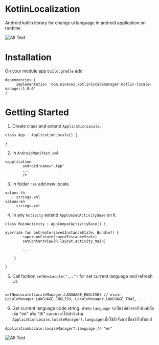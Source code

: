 

# KotlinLocalization
Android kotlin library for change ui language in android application on runtime.

![Alt Text](https://media.giphy.com/media/VEcDJtSPLjQ6X3NRbs/giphy.gif)


# Installation
On your module app `build.gradle` add
```
dependencies {
     implementation 'com.ninenox.kotlinlocalemanager:kotlin-locale-manager:1.0.0'
}
```

# Getting Started

1. Create class and extend `ApplicationLocale`.

```
class App : ApplicationLocale() {

}
```

2. In `AndroidManifest.xml`
```
<application
        android:name=".App"
        ...
        />
```

3. In folder `res` add new locale.

```
values-th
   - strings.xml
values-en
   - strings.xml
```

4. In any `Activity` extend `AppCompatActivityBase` on it.

```
class MainActivity : AppCompatActivityBase() {

override fun onCreate(savedInstanceState: Bundle?) {
        super.onCreate(savedInstanceState)
        setContentView(R.layout.activity_main)
        
        ...
        
    }
    
}
```
5. Call funtion `setNewLocale("...")` for set current language and refresh UI.
```

setNewLocale(LocaleManager.LANGUAGE_ENGLISH) // ตัวอย่าง LocaleManager.LANGUAGE_ENGLISH, LocaleManager.LANGUAGE_THAI, ...

```


6. Get current language code string.
ค่าของ `language` จะเป็นรหัสภาษาตัวพิมพ์เล็ก เช่น "en" หรือ "th" และแนะนำให้เข้าถึงผ่าน `ApplicationLocale.localeManager?.language` เพื่อใช้ตัวจัดการที่แชร์ทั่วทั้งแอป

```
ApplicationLocale.localeManager?.language // "en"
```
        


![Alt Text](https://media.giphy.com/media/vFKqnCdLPNOKc/giphy.gif)


